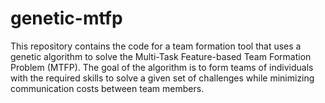 # genetic-mtfp
This repository contains the code for a team formation tool that uses a genetic algorithm to solve the Multi-Task Feature-based Team Formation Problem (MTFP). The goal of the algorithm is to form teams of individuals with the required skills to solve a given set of challenges while minimizing communication costs between team members.
